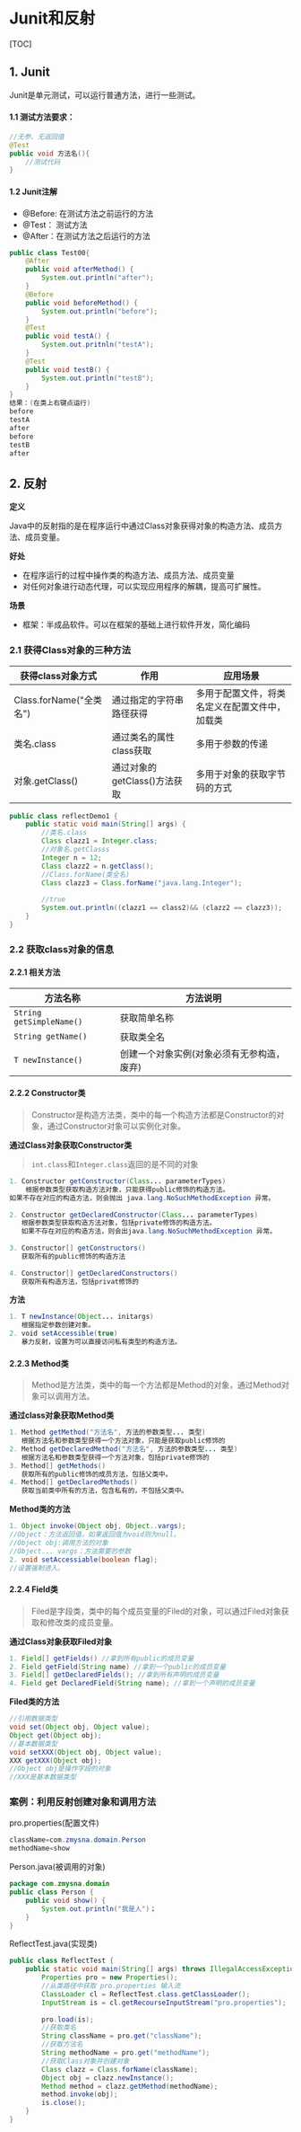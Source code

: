 # Junit和反射

[TOC]

## 1. Junit

Junit是单元测试，可以运行普通方法，进行一些测试。

#### 1.1 测试方法要求：

```java
//无参、无返回值
@Test
public void 方法名(){
    //测试代码
}
```

#### 1.2 Junit注解

* @Before: 在测试方法之前运行的方法
* @Test： 测试方法
* @After：在测试方法之后运行的方法

```java
public class Test00{
 	@After
    public void afterMethod() {
        System.out.println("after");
    }
    @Before
    public void beforeMethod() {
        System.out.println("before");
    }
    @Test
    public void testA() {
        System.out.pritnln("testA");
    }
    @Test
    public void testB() {
        System.out.println("testB");
    }
}
结果：(在类上右键点运行)
before
testA
after
before
testB
after
```



## 2. 反射

**定义**

Java中的反射指的是在程序运行中通过Class对象获得对象的构造方法、成员方法、成员变量。

**好处**

* 在程序运行的过程中操作类的构造方法、成员方法、成员变量
* 对任何对象进行动态代理，可以实现应用程序的解耦，提高可扩展性。

**场景**

* 框架：半成品软件。可以在框架的基础上进行软件开发，简化编码

### 2.1 获得Class对象的三种方法

| 获得class对象方式       | 作用                         | 应用场景                                       |
| ----------------------- | ---------------------------- | ---------------------------------------------- |
| Class.forName("全类名") | 通过指定的字符串路径获得     | 多用于配置文件，将类名定义在配置文件中，加载类 |
| 类名.class              | 通过类名的属性class获取      | 多用于参数的传递                               |
| 对象.getClass()         | 通过对象的getClass()方法获取 | 多用于对象的获取字节码的方式                   |

```java
public class reflectDemo1 {
    public static void main(String[] args) {
        //类名.class
        Class clazz1 = Integer.class;
        //对象名.getClasss
        Integer n = 12;
        Class clazz2 = n.getClass();
        //Class.forName(类全名)
        Class clazz3 = Class.forName("java.lang.Integer");
        
        //true
        System.out.println((clazz1 == class2)&& (clazz2 == clazz3));
    }
}
```

### 2.2 获取class对象的信息

#### 2.2.1 相关方法

| 方法名称                 | 方法说明                                   |
| ------------------------ | ------------------------------------------ |
| `String getSimpleName()` | 获取简单名称                               |
| `String getName()`       | 获取类全名                                 |
| `T newInstance()`        | 创建一个对象实例(对象必须有无参构造，废弃) |

#### 2.2.2 Constructor类

>Constructor是构造方法类，类中的每一个构造方法都是Constructor的对象，通过Constructor对象可以实例化对象。

**通过Class对象获取Constructor类**

>`int.class`和`Integer.class`返回的是不同的对象

```java
1. Constructor getConstructor(Class... parameterTypes)
    根据参数类型获取构造方法对象，只能获得public修饰的构造方法。
如果不存在对应的构造方法，则会抛出 java.lang.NoSuchMethodException 异常。    
   
2. Constructor getDeclaredConstructor(Class... parameterTypes)
   根据参数类型获取构造方法对象，包括private修饰的构造方法。  
   如果不存在对应的构造方法，则会出java.lang.NoSuchMethodException 异常。
  
3. Constructor[] getConstructors()
   获取所有的public修饰的构造方法 
  
4. Constructor[] getDeclaredConstructors()
   获取所有构造方法，包括privat修饰的 
```

**方法**

```java
1. T newInstance(Object... initargs)
   根据指定参数创建对象。  
2. void setAccessible(true)
   暴力反射，设置为可以直接访问私有类型的构造方法。
```

#### 2.2.3 Method类

>Method是方法类，类中的每一个方法都是Method的对象，通过Method对象可以调用方法。

**通过class对象获取Method类**

```java
1. Method getMethod("方法名", 方法的参数类型... 类型)
   根据方法名和参数类型获得一个方法对象，只能是获取public修饰的    
2. Method getDeclaredMethod("方法名", 方法的参数类型... 类型)
   根据方法名和参数类型获得一个方法对象，包括private修饰的  
3. Method[] getMethods()
   获取所有的public修饰的成员方法，包括父类中。  
4. Method[] getDeclaredMethods()
   获取当前类中所有的方法，包含私有的，不包括父类中。
```

**Method类的方法**

```java
1. Object invoke(Object obj, Object..vargs);
//Object：方法返回值，如果返回值为void则为null。
//Object obj:调用方法的对象
//Object... vargs：方法需要的参数
2. void setAccessiable(boolean flag);
//设置强制进入。
```

#### 2.2.4 Field类

>Filed是字段类，类中的每个成员变量的Filed的对象，可以通过Filed对象获取和修改类的成员变量。

**通过Class对象获取Filed对象**

```java
1. Field[] getFields() //拿到所有public的成员变量
2. Field getField(String name) //拿到一个public的成员变量
3. Field[] getDeclaredFields(); //拿到所有声明的成员变量
4. Field get DeclaredField(String name); //拿到一个声明的成员变量
```

**Filed类的方法**

```java
//引用数据类型
void set(Object obj, Object value);
Object get(Object obj); 
//基本数据类型
void setXXX(Object obj, Object value);
XXX getXXX(Object obj); 
//Object obj是操作字段的对象
//XXX是基本数据类型
```

### 案例：利用反射创建对象和调用方法

pro.properties(配置文件)

```java
className=com.zmysna.domain.Person
methodName=show
```

Person.java(被调用的对象)

```java
package com.zmysna.domain
public class Person {
	public void show() {
		System.out.println("我是人")；
	}
}
```

ReflectTest.java(实现类)

```java
public class ReflectTest {
    public static void main(String[] args) throws IllegalAccessException, InstantiationException, NoSuchMethodException, InvocationTargetException{
       	Properties pro = new Properties();
        //从类路径中获取 pro.properties 输入流
        ClassLoader cl = ReflectTest.class.getClassLoader();
        InputStream is = cl.getRecourseInputStream("pro.properties");
        
        pro.load(is);
        //获取类名
        String className = pro.get("className");
        //获取方法名
        String methodName = pro.get("methodName");
        //获取Class对象并创建对象
        Class clazz = Class.forName(className);
        Object obj = clazz.newInstance();
        Method method = clazz.getMethod(methodName);
        method.invoke(obj);
        is.close();
    }   
}
```

